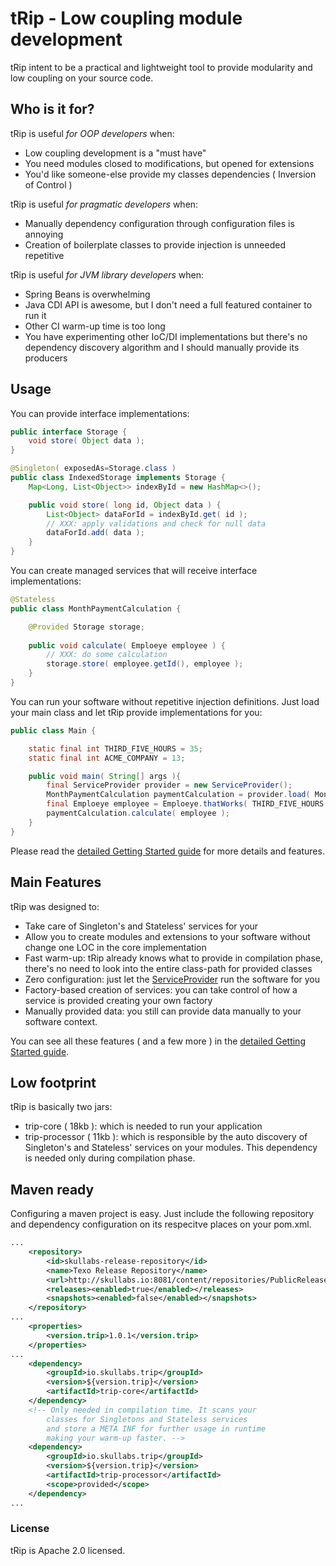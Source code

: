 # tRip - Low coupling module development
tRip intent to be a practical and lightweight tool to provide modularity and low coupling on your source code.

## Who is it for?
tRip is useful *for OOP developers* when:
- Low coupling development is a "must have"
- You need modules closed to modifications, but opened for extensions
- You'd like someone-else provide my classes dependencies ( Inversion of Control )

tRip is useful *for pragmatic developers* when:
- Manually dependency configuration through configuration files is annoying
- Creation of boilerplate classes to provide injection is unneeded repetitive

tRip is useful *for JVM library developers* when:
- Spring Beans is overwhelming
- Java CDI API is awesome, but I don't need a full featured container to run it
- Other CI warm-up time is too long
- You have experimenting other IoC/DI implementations but there's no dependency discovery algorithm and I should manually provide its producers

## Usage
You can provide interface implementations:
```java
public interface Storage {
	void store( Object data );
}

@Singleton( exposedAs=Storage.class )
public class IndexedStorage implements Storage {
	Map<Long, List<Object>> indexById = new HashMap<>();

	public void store( long id, Object data ) {
		List<Object> dataForId = indexById.get( id );
		// XXX: apply validations and check for null data
		dataForId.add( data );
	}
}
```

You can create managed services that will receive interface implementations:
```java
@Stateless
public class MonthPaymentCalculation {

	@Provided Storage storage;
	
	public void calculate( Emploeye employee ) {
		// XXX: do some calculation
		storage.store( employee.getId(), employee );
	}
}
```

You can run your software without repetitive injection definitions. Just load your main class and let tRip provide implementations for you:
```java
public class Main {

	static final int THIRD_FIVE_HOURS = 35;
	static final int ACME_COMPANY = 13;

	public void main( String[] args ){
		final ServiceProvider provider = new ServiceProvider();
		MonthPaymentCalculation paymentCalculation = provider.load( MonthPaymentCalculation.class );
		final Emploeye employee = Emploeye.thatWorks( THIRD_FIVE_HOURS ).forCompany( ACME_COMPANY );
		paymentCalculation.calculate( employee );
	}
}
```
Please read the [detailed Getting Started guide](https://github.com/Skullabs/tRip/wiki/Intro:-My-First-Modular-App) for more details and features.

## Main Features
tRip was designed to:
- Take care of Singleton's and Stateless' services for your
- Allow you to create modules and extensions to your software without change one LOC in the core implementation
- Fast warm-up: tRip already knows what to provide in compilation phase, there's no need to look into the entire class-path for provided classes
- Zero configuration: just let the [ServiceProvider](https://github.com/Skullabs/tRip/wiki/Intro:-My-First-Modular-App) run the software for you
- Factory-based creation of services: you can take control of how a service is provided creating your own factory
- Manually provided data: you still can provide data manually to your software context.

You can see all these features ( and a few more ) in the [detailed Getting Started guide](https://github.com/Skullabs/tRip/wiki/Intro:-My-First-Modular-App).

## Low footprint
tRip is basically two jars:
- trip-core ( 18kb ): which is needed to run your application
- trip-processor ( 11kb ): which is responsible by the auto discovery of Singleton's and Stateless' services on your modules. This dependency is needed only during compilation phase.

## Maven ready
Configuring a maven project is easy. Just include the following repository and dependency configuration on its respecitve places on your pom.xml.

```xml
...
	<repository>
		<id>skullabs-release-repository</id>
		<name>Texo Release Repository</name>
		<url>http://skullabs.io:8081/content/repositories/PublicRelease/</url>
		<releases><enabled>true</enabled></releases>
		<snapshots><enabled>false</enabled></snapshots>
	</repository>
...
	<properties>
		<version.trip>1.0.1</version.trip>
	</properties>
...
	<dependency>
		<groupId>io.skullabs.trip</groupId>
		<version>${version.trip}</version>
		<artifactId>trip-core</artifactId>
	</dependency>
	<!-- Only needed in compilation time. It scans your
		classes for Singletons and Stateless services
		and store a META INF for further usage in runtime
		making your warm-up faster. -->
	<dependency>
		<groupId>io.skullabs.trip</groupId>
		<version>${version.trip}</version>
		<artifactId>trip-processor</artifactId>
		<scope>provided</scope>
	</dependency>
...
```

### License
tRip is Apache 2.0 licensed.
